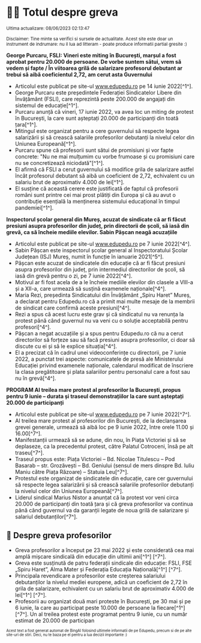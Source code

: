 # 👩‍🏫 Totul despre greva
<sub>Ultima actualizare: 08/06/2023 02:13:47</sub>

<sub>Disclaimer: Tine minte sa verifici si sursele de actualitate. Acest site este doar un instrument de indrumare: nu il lua ad litteram - poate produce informatii partial gresite :)</sub>

**George Purcaru, FSLI: Vineri este miting în București, marșul a fost aprobat pentru 20.000 de persoane. De vorbe suntem sătui, vrem să vedem și fapte / În viitoarea grilă de salarizare profesorul debutant ar trebui să aibă coeficientul 2,72, am cerut asta Guvernului**
- Articolul este publicat pe site-ul www.edupedu.ro pe 14 iunie 2022[^1^].
- George Purcaru este președintele Federației Sindicatelor Libere din Învățământ (FSLI), care reprezintă peste 200.000 de angajați din sistemul de educație[^1^].
- Purcaru anunță că vineri, 17 iunie 2022, va avea loc un miting de protest în București, la care sunt așteptați 20.000 de participanți din toată țara[^1^].
- Mitingul este organizat pentru a cere guvernului să respecte legea salarizării și să crească salariile profesorilor debutanți la nivelul celor din Uniunea Europeană[^1^].
- Purcaru spune că profesorii sunt sătui de promisiuni și vor fapte concrete: "Nu ne mai mulțumim cu vorbe frumoase și cu promisiuni care nu se concretizează niciodată"[^1^].
- El afirmă că FSLI a cerut guvernului să modifice grila de salarizare astfel încât profesorul debutant să aibă un coeficient de 2,72, echivalent cu un salariu brut de aproximativ 4.000 de lei[^1^].
- El susține că această cerere este justificată de faptul că profesorii români sunt printre cei mai prost plătiți din Europa și că au avut o contribuție esențială la menținerea sistemului educațional în timpul pandemiei[^1^].

**Inspectorul școlar general din Mureș, acuzat de sindicate că ar fi făcut presiuni asupra profesorilor din județ, prin directorii de școli, să iasă din grevă, ca să încheie mediile elevilor. Sabin Pășcan neagă acuzațiile**
- Articolul este publicat pe site-ul www.edupedu.ro pe 7 iunie 2022[^4^].
- Sabin Pășcan este inspectorul școlar general al Inspectoratului Școlar Județean (ISJ) Mureș, numit în funcție în ianuarie 2021[^5^].
- Pășcan este acuzat de sindicatele din educație că ar fi făcut presiuni asupra profesorilor din județ, prin intermediul directorilor de școli, să iasă din grevă pentru o zi, pe 7 iunie 2022[^4^].
- Motivul ar fi fost acela de a le încheie mediile elevilor din clasele a VIII-a și a XII-a, care urmează să susțină examenele naționale[^4^].
- Maria Rezi, președinta Sindicatului din Învățământ „Spiru Haret” Mureș, a declarat pentru Edupedu.ro că a primit mai multe mesaje de la membrii de sindicat care confirmă aceste presiuni[^4^].
- Rezi a spus că acest lucru este grav și că sindicatul nu va renunța la protest până când guvernul nu va veni cu o soluție acceptabilă pentru profesori[^4^].
- Pășcan a negat acuzațiile și a spus pentru Edupedu.ro că nu a cerut directorilor să forțeze sau să facă presiuni asupra profesorilor, ci doar să discute cu ei și să le explice situația[^4^].
- El a precizat că în cadrul unei videoconferințe cu directorii, pe 7 iunie 2022, a punctat trei aspecte: comunicatele de presă ale Ministerului Educației privind examenele naționale, calendarul modificat de înscriere la clasa pregătitoare și plata salariilor pentru personalul care a fost sau nu în grevă[^4^].

**PROGRAM Al treilea mare protest al profesorilor la București, propus pentru 9 iunie – durata și traseul demonstrațiilor la care sunt așteptați 20.000 de participanți**
- Articolul este publicat pe site-ul www.edupedu.ro pe 7 iunie 2022[^7^].
- Al treilea mare protest al profesorilor din București, de la declanșarea grevei generale, urmează să aibă loc pe 9 iunie 2022, între orele 11.00 și 16.00[^7^].
- Manifestanții urmează să se adune, din nou, în Piața Victoriei și să se deplaseze, ca la precedentul protest, către Palatul Cotroceni, însă pe alt traseu[^7^].
- Traseul propus este: Piața Victoriei – Bd. Nicolae Titulescu – Pod Basarab – str. Grozăvești – Bd. Geniului (sensul de mers dinspre Bd. Iuliu Maniu către Piața Răzoare) – Statuia Leu[^7^].
- Protestul este organizat de sindicatele din educație, care cer guvernului să respecte legea salarizării și să crească salariile profesorilor debutanți la nivelul celor din Uniunea Europeană[^7^].
- Liderul sindical Marius Nistor a anunțat că la protest vor veni circa 20.000 de participanți din toată țara și că greva profesorilor va continua până când guvernul va da garanții legate de noua grilă de salarizare și salariul debutanților[^7^].

## 🏫 Despre greva profesorilor
- Greva profesorilor a început pe 23 mai 2022 și este considerată cea mai amplă mișcare sindicală din educație din ultimii ani[^1^] [^7^].
- Greva este susținută de patru federații sindicale din educație: FSLI, FSE „Spiru Haret”, Alma Mater și Federația Educația Națională[^1^] [^7^].
- Principala revendicare a profesorilor este creșterea salariului debutanților la nivelul mediei europene, adică un coeficient de 2,72 în grila de salarizare, echivalent cu un salariu brut de aproximativ 4.000 de lei[^1^] [^7^].
- Profesorii au organizat două mari proteste în București, pe 30 mai și pe 6 iunie, la care au participat peste 10.000 de persoane la fiecare[^1^] [^7^]. Un al treilea protest este programat pentru 9 iunie, cu un număr estimat de 20.000 de participan


<sub><sub>Acest text a fost generat automat de BingAI folosind ultimele informatii de pe Edupedu, precum si de pe alte site-uri de stiri. Deci, nu te baza pe el pentru a lua decizii importante :)</sub></sub>